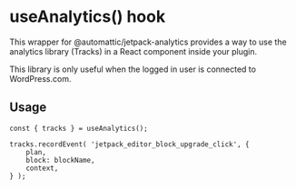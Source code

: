 # useAnalytics() hook

This wrapper for @automattic/jetpack-analytics provides a way to use the analytics library (Tracks) in a React component inside your plugin.

This library is only useful when the logged in user is connected to WordPress.com.

## Usage

```es6
const { tracks } = useAnalytics();

tracks.recordEvent( 'jetpack_editor_block_upgrade_click', {
	plan,
	block: blockName,
	context,
} );
```
